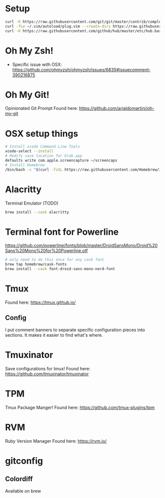 # Setup

```bash
curl -K https://raw.githubusercontent.com/git/git/master/contrib/completion/git-completion.bash -o ~/git-completion.bash
curl -fLo ~/.vim/autoload/plug.vim --create-dirs https://raw.githubusercontent.com/junegunn/vim-plug/master/plug.vim
curl -K https://raw.githubusercontent.com/github/hub/master/etc/hub.bash_completion.sh -o ~/hub.bash_completion.bash
```

# Oh My Zsh!
* Specific issue with OSX: https://github.com/ohmyzsh/ohmyzsh/issues/6835#issuecomment-390216875

# Oh My Git!
Opinionated Git Prompt
Found here: https://github.com/arialdomartini/oh-my-git

# OSX setup things
```bash
# Install xcode Command Line Tools
xcode-select --install
# Modify save location for Grab.app
defaults write com.apple.screencapture ~/screencaps
# Install Homebrew
/bin/bash -c "$(curl -fsSL https://raw.githubusercontent.com/Homebrew/install/HEAD/install.sh)"
```

# Alacritty
Terminal Emulator (TODO)
```bash
brew install --cask alacritty
```

# Terminal font for Powerline
https://github.com/powerline/fonts/blob/master/DroidSansMono/Droid%20Sans%20Mono%20for%20Powerline.otf

```bash
# only need to do this once for any cask font
brew tap homebrew/cask-fonts
brew install --cask font-droid-sans-mono-nerd-font
```

# Tmux
Found here: https://tmux.github.io/

## Config
I put comment banners to separate specific configuration pieces into sections. It makes it easier to find what's where.

# Tmuxinator
Save configurations for tmux!
Found here: https://github.com/tmuxinator/tmuxinator

# TPM
Tmux Package Manger!
Found here: https://github.com/tmux-plugins/tpm

# RVM
Ruby Version Manager
Found here: https://rvm.io/

# gitconfig
## Colordiff
Available on brew
